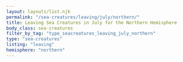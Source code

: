 ```yaml
---
layout: layouts/list.njk
permalink: "/sea-creatures/leaving/july/northern/"
title: Leaving Sea Creatures in July for the Northern Hemisphere
body_class: sea-creatures
filter_by_tag: "type_seacreatures_leaving_july_northern"
type: "sea-creatures"
listing: "leaving"
hemisphere: "northern"
---
```

